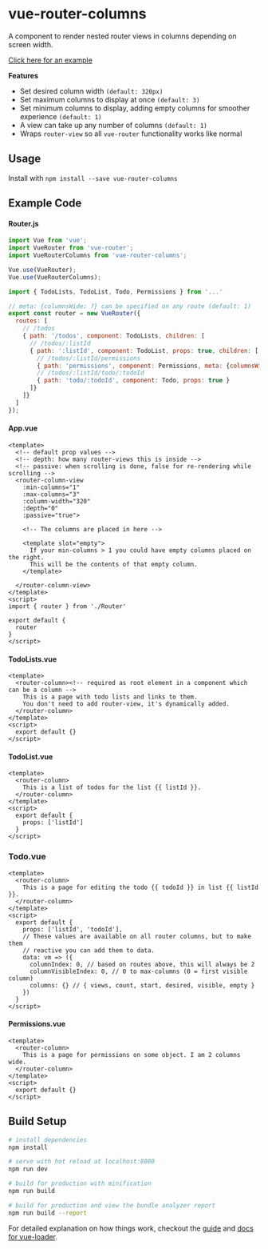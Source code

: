 # vue-router-columns

A component to render nested router views in columns depending on screen width.

[Click here for an example](https://clickermonkey.github.io/vue-router-columns/example/)

**Features**
- Set desired column width `(default: 320px)`
- Set maximum columns to display at once `(default: 3)`
- Set minimum columns to display, adding empty columns for smoother experience `(default: 1)`
- A view can take up any number of columns `(default: 1)`
- Wraps `router-view` so all `vue-router` functionality works like normal

## Usage

Install with `npm install --save vue-router-columns`

## Example Code

#### Router.js
```js
import Vue from 'vue';
import VueRouter from 'vue-router';
import VueRouterColumns from 'vue-router-columns';

Vue.use(VueRouter);
Vue.use(VueRouterColumns);

import { TodoLists, TodoList, Todo, Permissions } from '...'

// meta: {columnsWide: ?} can be specified on any route (default: 1)
export const router = new VueRouter({
  routes: [
    // /todos
    { path: '/todos', component: TodoLists, children: [
      // /todos/:listId
      { path: ':listId', component: TodoList, props: true, children: [
        // /todos/:listId/permissions
        { path: 'permissions', component: Permissions, meta: {columnsWide: 2} },
        // /todos/:listId/todo/:todoId
        { path: 'todo/:todoId', component: Todo, props: true }
      ]}
    ]}
  ]
});
```

#### App.vue
```vue
<template>
  <!-- default prop values -->
  <!-- depth: how many router-views this is inside -->
  <!-- passive: when scrolling is done, false for re-rendering while scrolling -->
  <router-column-view
    :min-columns="1"
    :max-columns="3"
    :column-width="320"
    :depth="0"
    :passive="true">

    <!-- The columns are placed in here -->

    <template slot="empty">
      If your min-columns > 1 you could have empty columns placed on the right.
      This will be the contents of that empty column.
    </template>

  </router-column-view>
</template>
<script>
import { router } from './Router'

export default {
  router
}
</script>
```

#### TodoLists.vue
```vue
<template>
  <router-column><!-- required as root element in a component which can be a column -->
    This is a page with todo lists and links to them.
    You don't need to add router-view, it's dynamically added.
  </router-column>
</template>
<script>
  export default {}
</script>
```

#### TodoList.vue
```vue
<template>
  <router-column>
    This is a list of todos for the list {{ listId }}.
  </router-column>
</template>
<script>
  export default {
    props: ['listId']
  }
</script>
```

### Todo.vue
```vue
<template>
  <router-column>
    This is a page for editing the todo {{ todoId }} in list {{ listId }}.
  </router-column>
</template>
<script>
  export default {
    props: ['listId', 'todoId'],
    // These values are available on all router columns, but to make them
    // reactive you can add them to data.
    data: vm => ({
      columnIndex: 0, // based on routes above, this will always be 2
      columnVisibleIndex: 0, // 0 to max-columns (0 = first visible column)
      columns: {} // { views, count, start, desired, visible, empty }
    })
  }
</script>
```

#### Permissions.vue
```vue
<template>
  <router-column>
    This is a page for permissions on some object. I am 2 columns wide.
  </router-column>
</template>
<script>
  export default {}
</script>
```


## Build Setup

``` bash
# install dependencies
npm install

# serve with hot reload at localhost:8080
npm run dev

# build for production with minification
npm run build

# build for production and view the bundle analyzer report
npm run build --report
```

For detailed explanation on how things work, checkout the [guide](http://vuejs-templates.github.io/webpack/) and [docs for vue-loader](http://vuejs.github.io/vue-loader).

